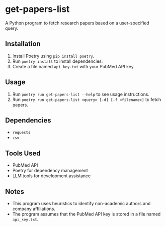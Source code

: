 # get-papers-list

A Python program to fetch research papers based on a user-specified query.

## Installation

1. Install Poetry using `pip install poetry`.
2. Run `poetry install` to install dependencies.
3. Create a file named `api_key.txt` with your PubMed API key.

## Usage

1. Run `poetry run get-papers-list --help` to see usage instructions.
2. Run `poetry run get-papers-list <query> [-d] [-f <filename>]` to fetch papers.

## Dependencies

* `requests`
* `csv`

## Tools Used

* PubMed API
* Poetry for dependency management
* LLM tools for development assistance

## Notes

* This program uses heuristics to identify non-academic authors and company affiliations.
* The program assumes that the PubMed API key is stored in a file named `api_key.txt`.
